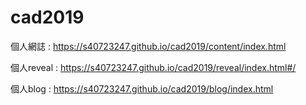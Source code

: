 # cad2019

個人網誌 : https://s40723247.github.io/cad2019/content/index.html

個人reveal : https://s40723247.github.io/cad2019/reveal/index.html#/

個人blog : https://s40723247.github.io/cad2019/blog/index.html
